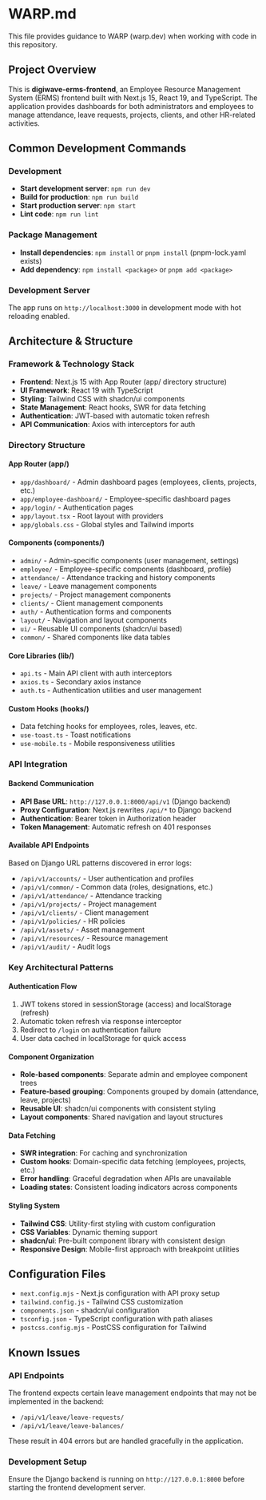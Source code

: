 # WARP.md

This file provides guidance to WARP (warp.dev) when working with code in this repository.

## Project Overview

This is **digiwave-erms-frontend**, an Employee Resource Management System (ERMS) frontend built with Next.js 15, React 19, and TypeScript. The application provides dashboards for both administrators and employees to manage attendance, leave requests, projects, clients, and other HR-related activities.

## Common Development Commands

### Development
- **Start development server**: `npm run dev`
- **Build for production**: `npm run build` 
- **Start production server**: `npm start`
- **Lint code**: `npm run lint`

### Package Management
- **Install dependencies**: `npm install` or `pnpm install` (pnpm-lock.yaml exists)
- **Add dependency**: `npm install <package>` or `pnpm add <package>`

### Development Server
The app runs on `http://localhost:3000` in development mode with hot reloading enabled.

## Architecture & Structure

### Framework & Technology Stack
- **Frontend**: Next.js 15 with App Router (app/ directory structure)
- **UI Framework**: React 19 with TypeScript
- **Styling**: Tailwind CSS with shadcn/ui components
- **State Management**: React hooks, SWR for data fetching
- **Authentication**: JWT-based with automatic token refresh
- **API Communication**: Axios with interceptors for auth

### Directory Structure

#### App Router (app/)
- `app/dashboard/` - Admin dashboard pages (employees, clients, projects, etc.)
- `app/employee-dashboard/` - Employee-specific dashboard pages
- `app/login/` - Authentication pages
- `app/layout.tsx` - Root layout with providers
- `app/globals.css` - Global styles and Tailwind imports

#### Components (components/)
- `admin/` - Admin-specific components (user management, settings)
- `employee/` - Employee-specific components (dashboard, profile)
- `attendance/` - Attendance tracking and history components
- `leave/` - Leave management components
- `projects/` - Project management components
- `clients/` - Client management components
- `auth/` - Authentication forms and components
- `layout/` - Navigation and layout components
- `ui/` - Reusable UI components (shadcn/ui based)
- `common/` - Shared components like data tables

#### Core Libraries (lib/)
- `api.ts` - Main API client with auth interceptors
- `axios.ts` - Secondary axios instance
- `auth.ts` - Authentication utilities and user management

#### Custom Hooks (hooks/)
- Data fetching hooks for employees, roles, leaves, etc.
- `use-toast.ts` - Toast notifications
- `use-mobile.ts` - Mobile responsiveness utilities

### API Integration

#### Backend Communication
- **API Base URL**: `http://127.0.0.1:8000/api/v1` (Django backend)
- **Proxy Configuration**: Next.js rewrites `/api/*` to Django backend
- **Authentication**: Bearer token in Authorization header
- **Token Management**: Automatic refresh on 401 responses

#### Available API Endpoints
Based on Django URL patterns discovered in error logs:
- `/api/v1/accounts/` - User authentication and profiles
- `/api/v1/common/` - Common data (roles, designations, etc.)
- `/api/v1/attendance/` - Attendance tracking
- `/api/v1/projects/` - Project management
- `/api/v1/clients/` - Client management
- `/api/v1/policies/` - HR policies
- `/api/v1/assets/` - Asset management
- `/api/v1/resources/` - Resource management
- `/api/v1/audit/` - Audit logs

### Key Architectural Patterns

#### Authentication Flow
1. JWT tokens stored in sessionStorage (access) and localStorage (refresh)
2. Automatic token refresh via response interceptor
3. Redirect to `/login` on authentication failure
4. User data cached in localStorage for quick access

#### Component Organization
- **Role-based components**: Separate admin and employee component trees
- **Feature-based grouping**: Components grouped by domain (attendance, leave, projects)
- **Reusable UI**: shadcn/ui components with consistent styling
- **Layout components**: Shared navigation and layout structures

#### Data Fetching
- **SWR integration**: For caching and synchronization
- **Custom hooks**: Domain-specific data fetching (employees, projects, etc.)
- **Error handling**: Graceful degradation when APIs are unavailable
- **Loading states**: Consistent loading indicators across components

#### Styling System
- **Tailwind CSS**: Utility-first styling with custom configuration
- **CSS Variables**: Dynamic theming support
- **shadcn/ui**: Pre-built component library with consistent design
- **Responsive Design**: Mobile-first approach with breakpoint utilities

## Configuration Files

- `next.config.mjs` - Next.js configuration with API proxy setup
- `tailwind.config.js` - Tailwind CSS customization
- `components.json` - shadcn/ui configuration
- `tsconfig.json` - TypeScript configuration with path aliases
- `postcss.config.mjs` - PostCSS configuration for Tailwind

## Known Issues

### API Endpoints
The frontend expects certain leave management endpoints that may not be implemented in the backend:
- `/api/v1/leave/leave-requests/`
- `/api/v1/leave/leave-balances/`

These result in 404 errors but are handled gracefully in the application.

### Development Setup
Ensure the Django backend is running on `http://127.0.0.1:8000` before starting the frontend development server.